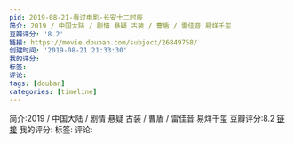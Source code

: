 ```yaml
---
pid: 2019-08-21-看过电影-长安十二时辰
简介: 2019 / 中国大陆 / 剧情 悬疑 古装 / 曹盾 / 雷佳音 易烊千玺
豆瓣评分: '8.2'
链接: https://movie.douban.com/subject/26849758/
创建时间: '2019-08-21 21:33:30'
我的评分:
标签:
评论:
tags: [douban]
categories: [timeline]
---
```

简介:2019 / 中国大陆 / 剧情 悬疑 古装 / 曹盾 / 雷佳音 易烊千玺
豆瓣评分:8.2
[链接](https://movie.douban.com/subject/26849758/)
我的评分:
标签:
评论:
